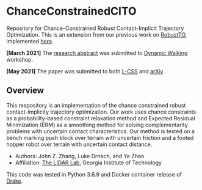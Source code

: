 # ChanceConstrainedCITO
Repository for Chance-Constrained Robust Contact-Implicit Trajectory Optimization.
This is an extension from our previous work on [RobustTO](http://lab-idar.gatech.edu/wp-content/uploads/Publications/robust-traj-opt-2021.pdf), implemented [here](https://github.com/GTLIDAR/RobustContactERM).

**[March 2021]** The [research abstract](http://lab-idar.gatech.edu/wp-content/uploads/Publications/DW2021_Chance_Constraint.pdf) was submitted to [Dynamic Walking](https://www.dynamicwalking2021.org/) workshop. 

**[May 2021]** The paper was submitted to both [L-CSS](http://ieee-cssletters.dei.unipd.it/index.php) and [arXiv]()

## Overview
This respository is an implementation of the chance constrained robust contact-implicity trajectory optimization. Our work uses chance constraints as a probability-based constraint relaxation method and Expected Residual Minimization (ERM) as a smoothing method for solving complementarity problems with uncertain contact characteristics. Our method is tested on a bench marking push block over terrain with uncertain friction and a footed hopper robot over terrain with uncertain contact distance. 

* Authors: John Z. Zhang, Luke Drnach, and Ye Zhao
* Affiliation: [The LIDAR Lab](http://lab-idar.gatech.edu/), Georgia Institute of Technology

This code was tested in Python 3.6.9 and Docker container release of [Drake](https://drake.mit.edu/docker.html). 